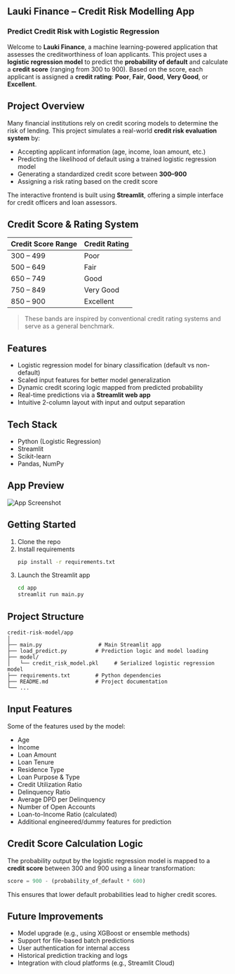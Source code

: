 ## Lauki Finance – Credit Risk Modelling App

### Predict Credit Risk with Logistic Regression

Welcome to **Lauki Finance**, a machine learning-powered application that assesses the creditworthiness of loan applicants. This project uses a **logistic regression model** to predict the **probability of default** and calculate a **credit score** (ranging from 300 to 900). Based on the score, each applicant is assigned a **credit rating**: **Poor**, **Fair**, **Good**, **Very Good**, or **Excellent**.


## Project Overview

Many financial institutions rely on credit scoring models to determine the risk of lending. This project simulates a real-world **credit risk evaluation system** by:

* Accepting applicant information (age, income, loan amount, etc.)
* Predicting the likelihood of default using a trained logistic regression model
* Generating a standardized credit score between **300–900**
* Assigning a risk rating based on the credit score

The interactive frontend is built using **Streamlit**, offering a simple interface for credit officers and loan assessors.



## Credit Score & Rating System

| Credit Score Range | Credit Rating |
|--------------------|----------------|
| 300 – 499          | Poor           |
| 500 – 649          | Fair           |
| 650 – 749          | Good           |
| 750 – 849          | Very Good      |
| 850 – 900          | Excellent      |

> These bands are inspired by conventional credit rating systems and serve as a general benchmark.



## Features

* Logistic regression model for binary classification (default vs non-default)
* Scaled input features for better model generalization
* Dynamic credit scoring logic mapped from predicted probability
* Real-time predictions via a **Streamlit web app**
* Intuitive 2-column layout with input and output separation



## Tech Stack

- Python (Logistic Regression)
- Streamlit
- Scikit-learn
- Pandas, NumPy



## App Preview

![App Screenshot]("app\credit_risk_predictor_app.png")



## Getting Started

1. Clone the repo
2. Install requirements  
   ```bash
   pip install -r requirements.txt
   ```
3. Launch the Streamlit app
    ```bash
    cd app
    streamlit run main.py
    ```



## Project Structure

```
credit-risk-model/app
│
├── main.py                  # Main Streamlit app
├── load_predict.py         # Prediction logic and model loading
├── model/
│   └── credit_risk_model.pkl     # Serialized logistic regression model
├── requirements.txt        # Python dependencies
├── README.md               # Project documentation
└── ...
```



## Input Features

Some of the features used by the model:

* Age
* Income
* Loan Amount
* Loan Tenure
* Residence Type
* Loan Purpose & Type
* Credit Utilization Ratio
* Delinquency Ratio
* Average DPD per Delinquency
* Number of Open Accounts
* Loan-to-Income Ratio (calculated)
* Additional engineered/dummy features for prediction



## Credit Score Calculation Logic

The probability output by the logistic regression model is mapped to a **credit score** between 300 and 900 using a linear transformation:

```python
score = 900 - (probability_of_default * 600)
```

This ensures that lower default probabilities lead to higher credit scores.



## Future Improvements

* Model upgrade (e.g., using XGBoost or ensemble methods)
* Support for file-based batch predictions
* User authentication for internal access
* Historical prediction tracking and logs
* Integration with cloud platforms (e.g., Streamlit Cloud)



